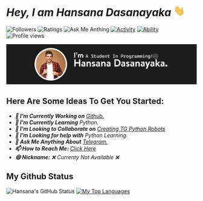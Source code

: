 # *Hey, I am Hansana Dasanayaka* <img src="https://raw.githubusercontent.com/ABSphreak/ABSphreak/master/gifs/Hi.gif" width="30px">

![Followers](https://img.shields.io/github/followers/HansanaDasanayaka.svg?style=flat&label=Follow&maxAge=2592000)  ![Ratings](https://img.shields.io/amo/rating/dustman?label=Rating&logo=Hansana)  ![Ask Me Anthing](https://img.shields.io/badge/Ask%20me-anything-1abc9c.svg)  [![Activity](https://img.shields.io/badge/Activity-Good-green.svg)](https://github.com/) [![Ability](https://img.shields.io/badge/Ability-Better-red.svg)](https://shields.io/)  ![Profile views](https://gpvc.arturio.dev/HansanaDasanayaka)

<a href="https://github.com/HansanaDasanayaka"><img align="centre" src="https://raw.githubusercontent.com/HansanaDasanayaka/HansanaDasanayaka/main/img/Header.jpg"> </a>
## Here Are Some Ideas To Get You Started:

- <i><b>🔭 I’m Currently Working on</b> <a href="https://github.com">Github.</a></i>
- <i><b>🌱 I’m Currently Learning</b> Python.</i>
- <i><b>👯 I’m Looking to Collaborate on</b> <a href="https://t.me/Hansana_Prabath"> Creating TG Python Robots</a></i>
- <i><b>🤔 I’m Looking for help with</b> Python Learning.</i>
- <i><b>💬 Ask Me Anything About</b> <a href="https://telegram.org">Telegram.</a></i>
- <i><b>📫 How to Reach Me: <a href="https://t.me/Hansana_Prabath"></b>Click Here</b></a></i>
- <i><b>😄 Nickname:</b> ❌ Currenty Not Available ❌</i>

## My Github Status

![Hansana's GitHub Status](https://github-readme-stats.vercel.app/api?username=HansanaDasanayaka&show_icons=true&theme=dark) [![My Top Languages](https://github-readme-stats.vercel.app/api/top-langs/?username=HansanaDasanayaka&layout=compact)](https://github.com/anuraghazra/github-readme-stats)
